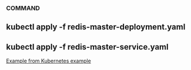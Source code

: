 ### COMMAND

## kubectl apply -f redis-master-deployment.yaml

## kubectl apply -f redis-master-service.yaml

<a href="https://github.com/kubernetes">Example from Kubernetes example</a>
